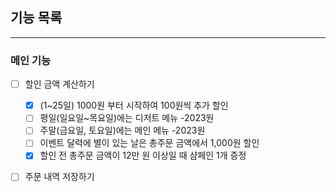 ## 기능 목록

---

### 메인 기능
- [ ]  할인 금액 계산하기
    - [X]  (1~25일) 1000원 부터 시작하여 100원씩 추가 할인
    - [ ]  평일(일요일~목요일)에는 디저트 메뉴 -2023원
    - [ ]  주말(금요일, 토요일)에는 메인 메뉴 -2023원
    - [ ]  이벤트 달력에 별이 있는 날은 총주문 금액에서 1,000원 할인
    - [X]  할인 전 총주문 금액이 12만 원 이상일 때  샴페인 1개 증정
- [ ] 주문 내역 저장하기
  


